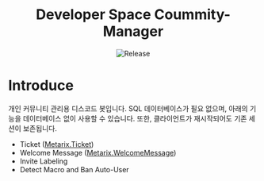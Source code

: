 <h1 align="center">Developer Space Coummity-Manager</h1>
<p align="center">
    <img src="https://img.shields.io/badge/release_version-1.2-0080aa?style=flat" alt="Release" >
</p>

# Introduce
개인 커뮤니티 관리용 디스코드 봇입니다. SQL 데이터베이스가 필요 없으며, 아래의 기능을 데이터베이스 없이 사용할 수 있습니다.
또한, 클라이언트가 재시작되어도 기존 세션이 보존됩니다.
* Ticket ([Metarix.Ticket](https://github.com/gunyu1019/MBOT))
* Welcome Message ([Metarix.WelcomeMessage](https://github.com/gunyu1019/MBOT))
* Invite Labeling 
* Detect Macro and Ban Auto-User